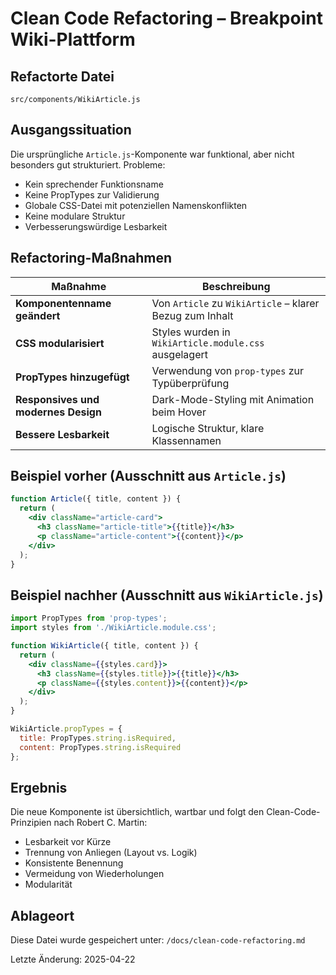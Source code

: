 # Clean Code Refactoring – Breakpoint Wiki-Plattform

## Refactorte Datei
`src/components/WikiArticle.js`

## Ausgangssituation
Die ursprüngliche `Article.js`-Komponente war funktional, aber nicht besonders gut strukturiert. Probleme:
- Kein sprechender Funktionsname
- Keine PropTypes zur Validierung
- Globale CSS-Datei mit potenziellen Namenskonflikten
- Keine modulare Struktur
- Verbesserungswürdige Lesbarkeit

## Refactoring-Maßnahmen

| Maßnahme                            | Beschreibung                                             |
|-------------------------------------|----------------------------------------------------------|
| **Komponentenname geändert**        | Von `Article` zu `WikiArticle` – klarer Bezug zum Inhalt |
| **CSS modularisiert**               | Styles wurden in `WikiArticle.module.css` ausgelagert    |
| **PropTypes hinzugefügt**           | Verwendung von `prop-types` zur Typüberprüfung           |
| **Responsives und modernes Design** | Dark-Mode-Styling mit Animation beim Hover               |
| **Bessere Lesbarkeit**              | Logische Struktur, klare Klassennamen                    |

## Beispiel vorher (Ausschnitt aus `Article.js`)
```jsx
function Article({ title, content }) {
  return (
    <div className="article-card">
      <h3 className="article-title">{{title}}</h3>
      <p className="article-content">{{content}}</p>
    </div>
  );
}
```

## Beispiel nachher (Ausschnitt aus `WikiArticle.js`)
```jsx
import PropTypes from 'prop-types';
import styles from './WikiArticle.module.css';

function WikiArticle({ title, content }) {
  return (
    <div className={{styles.card}}>
      <h3 className={{styles.title}}>{{title}}</h3>
      <p className={{styles.content}}>{{content}}</p>
    </div>
  );
}

WikiArticle.propTypes = {
  title: PropTypes.string.isRequired,
  content: PropTypes.string.isRequired
};
```

## Ergebnis
Die neue Komponente ist übersichtlich, wartbar und folgt den Clean-Code-Prinzipien nach Robert C. Martin:
- Lesbarkeit vor Kürze
- Trennung von Anliegen (Layout vs. Logik)
- Konsistente Benennung
- Vermeidung von Wiederholungen
- Modularität

## Ablageort
Diese Datei wurde gespeichert unter:
`/docs/clean-code-refactoring.md`

Letzte Änderung: 2025-04-22
